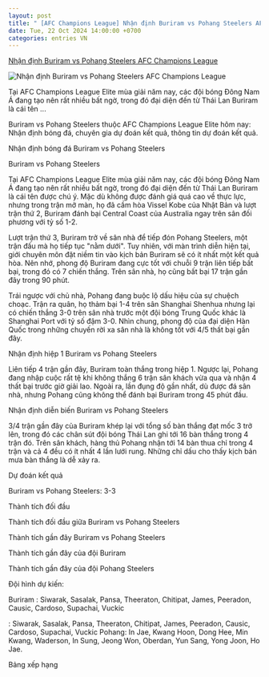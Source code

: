 ```yaml
---
layout: post
title: " [AFC Champions League] Nhận định Buriram vs Pohang Steelers AFC Champions League"
date: Tue, 22 Oct 2024 14:00:00 +0700
categories: entries VN
---
```

[Nhận định Buriram vs Pohang Steelers AFC Champions League](https://bongda24h.vn/nhan-dinh-bong-da/nhan-dinh-buriram-vs-pohang-steelers-afc-champions-league-elite-2024-25-344-402233.html)

![Nhận định Buriram vs Pohang Steelers AFC Champions League](https://static.bongda24h.vn/medias/standard/2024/10/21/soi-keo-buriram-vs-pohang-steelers-afc-champioons-league-elite-2110100007.jpg)

Tại AFC Champions League Elite mùa giải năm nay, các đội bóng Đông Nam Á đang tạo nên rất nhiều bất ngờ, trong đó đại diện đến từ Thái Lan Buriram là cái tên ...

Buriram vs Pohang Steelers thuộc AFC Champions League Elite hôm nay: Nhận định bóng đá, chuyên gia dự đoán kết quả, thông tin dự đoán kết quả.

Nhận định bóng đá Buriram vs Pohang Steelers

Buriram vs Pohang Steelers

Tại AFC Champions League Elite mùa giải năm nay, các đội bóng Đông Nam Á đang tạo nên rất nhiều bất ngờ, trong đó đại diện đến từ Thái Lan Buriram là cái tên được chú ý. Mặc dù không được đánh giá quá cao về thực lực, nhưng trong trận mở màn, họ đã cầm hòa Vissel Kobe của Nhật Bản và lượt trận thứ 2, Buriram đánh bại Central Coast của Australia ngay trên sân đối phương với tỷ số 1-2.

Lượt trận thứ 3, Buriram trở về sân nhà để tiếp đón Pohang Steelers, một trận đấu mà họ tiếp tục "nằm dưới". Tuy nhiên, với màn trình diễn hiện tại, giới chuyên môn đặt niềm tin vào kịch bản Buriram sẽ có ít nhất một kết quả hòa. Nên nhớ, phong độ Buriram đang cực tốt với chuỗi 9 trận liên tiếp bất bại, trong đó có 7 chiến thắng. Trên sân nhà, họ cũng bất bại 17 trận gần đây trong 90 phút.

Trái ngược với chủ nhà, Pohang đang buộc lộ dấu hiệu của sự chuệch choạc. Trận ra quân, họ thảm bại 1-4 trên sân Shanghai Shenhua nhưng lại có chiến thắng 3-0 trên sân nhà trước một đội bóng Trung Quốc khác là Shanghai Port với tỷ số đậm 3-0. Nhìn chung, phong độ của đại diện Hàn Quốc trong những chuyến rời xa sân nhà là không tốt với 4/5 thất bại gần đây.

Nhận định hiệp 1 Buriram vs Pohang Steelers

Liên tiếp 4 trận gần đây, Buriram toàn thắng trong hiệp 1. Ngược lại, Pohang đang nhập cuộc rất tệ khi không thắng 6 trận sân khách vừa qua và nhận 4 thất bại trước giờ giải lao. Ngoài ra, lần đụng độ gần nhất, dù được đá sân nhà, nhưng Pohang cũng không thể đánh bại Buriram trong 45 phút đầu.

Nhận định diễn biến Buriram vs Pohang Steelers

3/4 trận gần đây của Buriram khép lại với tổng số bàn thắng đạt mốc 3 trở lên, trong đó các chân sút đội bóng Thái Lan ghi tới 16 bàn thắng trong 4 trận đó. Trên sân khách, hàng thủ Pohang nhận tới 14 bàn thua chỉ trong 4 trận và cả 4 đều có ít nhất 4 lần lưới rung. Những chỉ dấu cho thấy kịch bản mưa bàn thắng là dễ xảy ra.

Dự đoán kết quả

Buriram vs Pohang Steelers: 3-3

Thành tích đối đầu

Thành tích đối đầu giữa Buriram vs Pohang Steelers

Thành tích gần đây Buriram vs Pohang Steelers

Thành tích gần đây của đội Buriram

Thành tích gần đây của đội Pohang Steelers

Đội hình dự kiến:

Buriram : Siwarak, Sasalak, Pansa, Theeraton, Chitipat, James, Peeradon, Causic, Cardoso, Supachai, Vuckic

: Siwarak, Sasalak, Pansa, Theeraton, Chitipat, James, Peeradon, Causic, Cardoso, Supachai, Vuckic Pohang: In Jae, Kwang Hoon, Dong Hee, Min Kwang, Waderson, In Sung, Jeong Won, Oberdan, Yun Sang, Yong Joon, Ho Jae.

Bảng xếp hạng

